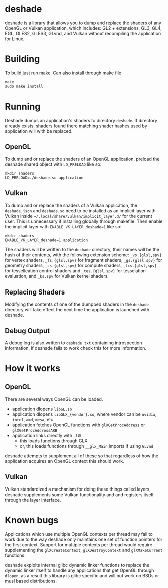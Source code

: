 # deshade

deshade is a library that allows you to dump and replace the shaders of
any OpenGL or Vulkan application, which includes: GL2 + extensions, GL3,
GL4, EGL, GLES2, GLES3, GLvnd, and Vulkan without recompiling the
application for Linux.

# Building
To build just run make. Can also install through make file
```
make
sudo make install
```

# Running
Deshade dumps an application's shaders to directory `deshade`. If
directory already exists, shaders found there matching shader hashes used
by application will with be replaced.

## OpenGL
To dump and or replace the shaders of an OpenGL application, preload
the deshade shared object with `LD_PRELOAD` like so:

```
mkdir shaders
LD_PRELOAD=./deshade.so application
```

## Vulkan
To dump and or replace the shaders of a Vulkan application, the
`deshade.json` and `deshade.so` need to be installed as an implicit layer
with Vulkan inside `~/.local/share/vulkan/implicit_layer.d/` for the
current user. This is unnecessary if installing globally through makefile.
Then enable the implicit layer with `ENABLE_VK_LAYER_deshade=1`
like so:

```
mkdir shaders
ENABLE_VK_LAYER_deshade=1 application
```

The shaders will be written to the `deshade` directory, their names
will be the hash of their contents, with the following extension scheme:
`_vs.{glsl,spv}` for vertex shaders, `_fs.{glsl,spv}` for fragment shaders,
`_gs.{glsl,spv}` for geometry shaders, `_cs.{glsl,spv}` for compute shaders,
`_tcs.{glsl,spv}` for tesselleation control shaders and `_tes.{glsl,spv}`
for tesselation evaluation, and `_ks.spv` for Vulkan kernel shaders.

## Replacing Shaders
Modifying the contents of one of the dumpped shaders in the `deshade`
directory will take effect the next time the application is launched
with deshade.

## Debug Output
A debug log is also written to `deshade.txt` containing introspection
information, if deshade fails to work check this for more information.

# How it works

## OpenGL
There are several ways OpenGL can be loaded.

* application dlopens `libGL.so`
* application dlopens `libGLX_{vendor}.so`, where vendor can be `nvidia`, `intel`, `amd`, `mesa`, etc
* application fetches OpenGL functions with `glXGetProcAddress` or `glXGetProcAddressARB`
* application links directly with `-lGL`
  * this loads functions through GLX
  * or, this loads functions through `__glx_Main` imports if using `GLvnd`

deshade attempts to supplement all of these so that regardless of how
the application acquires an OpenGL context this should work.

## Vulkan
Vulkan standardized a mechanism for doing these things called layers,
deshade supplements some Vulkan functionality and and registers itself
through the layer interface.

# Known bugs
Applications which use multiple OpenGL contexts per thread may fail to
work due to the way deshade only maintains one set of function pointers
for the first context. Support for multiple contexts per thread would
require supplementing the `glXCreateContext`, `glXDestroyContext` and
`glXMakeCurrent` functions.

deshade exploits internal glibc dynamic linker functions to replace the
dynamic linker itself to handle any applications that get OpenGL
through `dlopen`, as a result this library is glibc specific and will
not work on BSDs or musl based distributions.
